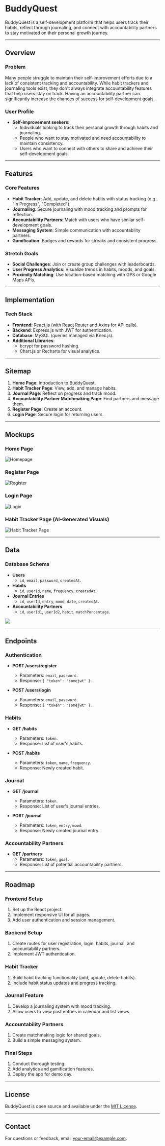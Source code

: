 # **BuddyQuest**

BuddyQuest is a self-development platform that helps users track their habits, reflect through journaling, and connect with accountability partners to stay motivated on their personal growth journey.

---

## **Overview**

### **Problem**

Many people struggle to maintain their self-improvement efforts due to a lack of consistent tracking and accountability. While habit trackers and journaling tools exist, they don't always integrate accountability features that help users stay on track. Having an accountability partner can significantly increase the chances of success for self-development goals.

### **User Profile**

- **Self-improvement seekers**:
  - Individuals looking to track their personal growth through habits and journaling.
  - People who want to stay motivated and need accountability to maintain consistency.
  - Users who want to connect with others to share and achieve their self-development goals.

---

## **Features**

### **Core Features**

- **Habit Tracker**: Add, update, and delete habits with status tracking (e.g., "In Progress", "Completed").
- **Journaling**: Secure journaling with mood tracking and prompts for reflection.
- **Accountability Partners**: Match with users who have similar self-development goals.
- **Messaging System**: Simple communication with accountability partners.
- **Gamification**: Badges and rewards for streaks and consistent progress.

### **Stretch Goals**

- **Social Challenges**: Join or create group challenges with leaderboards.
- **User Progress Analytics**: Visualize trends in habits, moods, and goals.
- **Proximity Matching**: Use location-based matching with GPS or Google Maps APIs.

---

## **Implementation**

### **Tech Stack**

- **Frontend**: React.js (with React Router and Axios for API calls).
- **Backend**: Express.js with JWT for authentication.
- **Database**: MySQL (queries managed via Knex.js).
- **Additional Libraries**:
  - bcrypt for password hashing.
  - Chart.js or Recharts for visual analytics.

---

## **Sitemap**

1. **Home Page**: Introduction to BuddyQuest.
2. **Habit Tracker Page**: View, add, and manage habits.
3. **Journal Page**: Reflect on progress and track mood.
4. **Accountability Partner Matchmaking Page**: Find partners and message them.
5. **Register Page**: Create an account.
6. **Login Page**: Secure login for returning users.

---

## **Mockups**

### **Home Page**

![Homepage](./proposal-assets/Homepage.png)

### **Register Page**

![Register](./proposal-assets/Register.png)

### **Login Page**

![Login](./proposal-assets/Login.png)

### **Habit Tracker Page (AI-Generated Visuals)**

![Habit Tracker Page](./proposal-assets/AI%20gen%20Image.webp)

---

## **Data**

### **Database Schema**

- **Users**
  - `id`, `email`, `password`, `createdAt`.
- **Habits**
  - `id`, `userId`, `name`, `frequency`, `createdAt`.
- **Journal Entries**
  - `id`, `userId`, `entry`, `mood`, `date`, `createdAt`.
- **Accountability Partners**
  - `id`, `userId1`, `userId2`, `habit`, `matchPercentage`.

![](../Assets/SQL.png)

---

## **Endpoints**

### **Authentication**

- **POST /users/register**

  - Parameters: `email`, `password`.
  - Response: `{ "token": "somejwt" }`.

- **POST /users/login**
  - Parameters: `email`, `password`.
  - Response: `{ "token": "somejwt" }`.

### **Habits**

- **GET /habits**

  - Parameters: `token`.
  - Response: List of user's habits.

- **POST /habits**
  - Parameters: `token`, `name`, `frequency`.
  - Response: Newly created habit.

### **Journal**

- **GET /journal**

  - Parameters: `token`.
  - Response: List of user's journal entries.

- **POST /journal**
  - Parameters: `token`, `entry`, `mood`.
  - Response: Newly created journal entry.

### **Accountability Partners**

- **GET /partners**
  - Parameters: `token`, `goal`.
  - Response: List of potential accountability partners.

---

## **Roadmap**

### **Frontend Setup**

1. Set up the React project.
2. Implement responsive UI for all pages.
3. Add user authentication and session management.

### **Backend Setup**

1. Create routes for user registration, login, habits, journal, and accountability partners.
2. Implement JWT authentication.

### **Habit Tracker**

1. Build habit tracking functionality (add, update, delete habits).
2. Include habit status updates and progress tracking.

### **Journal Feature**

1. Develop a journaling system with mood tracking.
2. Allow users to view past entries in calendar and list views.

### **Accountability Partners**

1. Create matchmaking logic for shared goals.
2. Build a simple messaging system.

### **Final Steps**

1. Conduct thorough testing.
2. Add analytics and gamification features.
3. Deploy the app for demo day.

---

## **License**

BuddyQuest is open source and available under the [MIT License](LICENSE).

---

## **Contact**

For questions or feedback, email [your-email@example.com](mailto:your-email@example.com).
